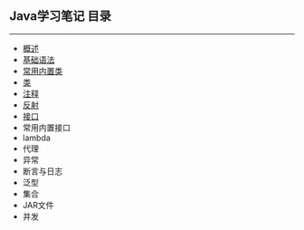 ## Java学习笔记  目录
---

+ [概述](./conception.md)
+ [基础语法](./no1.md)
+ [常用内置类](./no2.md)
+ [类](./no3.md)
+ [注释](./no4.md)
+ [反射](./no5.md)
+ [接口](./no6.md)
+ 常用内置接口
+ lambda
+ 代理
+ 异常
+ 断言与日志
+ 泛型
+ 集合
+ JAR文件
+ 并发